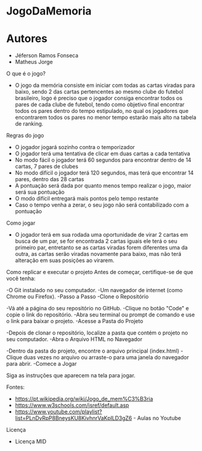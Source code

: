 # JogoDaMemoria
# Autores
- Jéferson Ramos Fonseca
- Matheus Jorge

O que é o jogo?
-	O jogo da memória consiste em iniciar com todas as cartas viradas para baixo, sendo 2 das cartas pertencentes ao mesmo clube do futebol brasileiro, logo é preciso que o jogador consiga encontrar todos os pares de cada clube de futebol, tendo como objetivo final encontrar todos os pares dentro do tempo estipulado, no qual os jogadores que encontrarem todos os pares no menor tempo estarão mais alto na tabela de ranking.

Regras do jogo
-	O jogador jogará sozinho contra o temporizador
-	O jogador terá uma tentativa de clicar em duas cartas a cada tentativa
-	No modo fácil o jogador terá 60 segundos para encontrar dentro de 14 cartas, 7 pares de clubes
-	No modo difícil o jogador terá 120 segundos, mas terá que encontrar 14 pares, dentro das 28 cartas
-	A pontuação será dada por quanto menos tempo realizar o jogo, maior será sua pontuação
-	O modo difícil entregará mais pontos pelo tempo restante
-	Caso o tempo venha a zerar, o seu jogo não será contabilizado com a pontuação

Como jogar
-	O jogador terá em sua rodada uma oportunidade de virar 2 cartas em busca de um par, se for encontrada 2 cartas iguais ele terá o seu primeiro par, entretanto se as cartas viradas forem diferentes uma da outra, as cartas serão viradas novamente para baixo, mas não terá alteração em suas posições ao virarem.

Como replicar e executar o projeto
 Antes de começar, certifique-se de que você tenha:

-O Git instalado no seu computador.
-Um navegador de internet (como Chrome ou Firefox).
-Passo a Passo
-Clone o Repositório

-Vá até a página do seu repositório no GitHub.
-Clique no botão "Code" e copie o link do repositório.
-Abra seu terminal ou prompt de comando e use o link para baixar o projeto.
-Acesse a Pasta do Projeto

-Depois de clonar o repositório, localize a pasta que contém o projeto no seu computador.
-Abra o Arquivo HTML no Navegador

-Dentro da pasta do projeto, encontre o arquivo principal (index.html)
-Clique duas vezes no arquivo ou arraste-o para uma janela do navegador para abrir.
-Comece a Jogar

Siga as instruções que aparecem na tela para jogar.

Fontes:
- https://pt.wikipedia.org/wiki/Jogo_de_mem%C3%B3ria
- https://www.w3schools.com/jsref/default.asp
- https://www.youtube.com/playlist?list=PLnDvRpP8BneysKU8KivhnrVaKpILD3gZ6 - Aulas no Youtube

Licença
- Licença MID